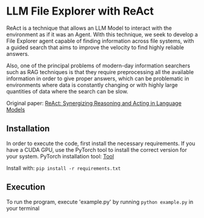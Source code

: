 # LLM File Explorer with ReAct

ReAct is a technique that allows an LLM Model to interact with the environment as if it was an Agent. With this technique, we seek to develop a File Explorer agent capable of finding information across file systems, with a guided search that aims to improve the velocity to find highly reliable answers.

Also, one of the principal problems of modern-day information searchers such as RAG techniques is that they require preprocessing all the available information in order to give proper answers, which can be problematic in environments where data is constantly changing or with highly large quantities of data where the search can be slow.

Original paper: [ReAct: Synergizing Reasoning and Acting in Language Models](https://arxiv.org/abs/2210.03629)

## Installation
In order to execute the code, first install the necessary requirements. If you have a CUDA GPU, use the PyTorch tool to install the correct version for your system.
PyTorch installation tool: [Tool](https://pytorch.org/get-started/locally/)

Install with: `pip install -r requirements.txt`

## Execution
To run the program, execute 'example.py' by running `python example.py` in your terminal 